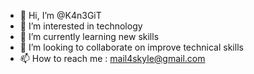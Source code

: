 - 👋 Hi, I’m @K4n3GiT
- 👀 I’m interested in technology
- 🌱 I’m currently learning new skills
- 💞️ I’m looking to collaborate on improve technical skills
- 📫 How to reach me : mail4skyle@gmail.com

<!---
K4n3GiT/K4n3GiT is a ✨ special ✨ repository because its `README.md` (this file) appears on your GitHub profile.
You can click the Preview link to take a look at your changes.
--->
